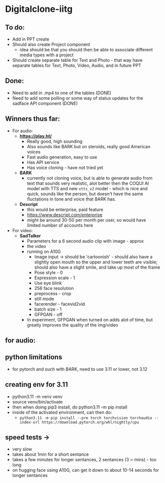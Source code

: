 # Digitalclone-iitg

## To do: 
- Add in PPT create
- Should also create Project component 
    - idea should be that you should then be able to associate different media types with a project
- Should create separate table for Text and Photo - that way have separate tables for Text, Photo, Video, Audio, and in future PPT

## Done:
- Need to add in .mp4 to one of the tables (DONE)
- Need to add some polling or some way of status updates for the sadface API component (DONE)

## Winners thus far: 
- For audio:
    - **https://play.ht/**
        - Really good, high sounding 
        - Also sounds like BARK but on steroids, really good American voices 
        - Fast audio generation, easy to use 
        - Has API service 
        - Has voice cloning - have not tried yet 
    - **BARK** 
        - currently not cloning voice, but is able to generate audio from text that sounds very realistic, alot better then the COQUI AI model with TTS and new `xtts_v2` model - which is nice and quick, sounds like the person, but doesn't have the same fluctations in tone and voice that BARK has.
    - **Descript**
        - this would be enterprise, paid feature 
        - https://www.descript.com/enterprise 
        - might be around 30-50 per month per user, so would have limited number of accounts here
- For video: 
    - **SadTalker**
        - Parameters for a 6 second audio clip with image - approx 
        - the video 
        - running on A10G  
            - Image input -> should be 'cartoonish' - should also have a slightly open mouth so the upper and lower teeth are visible; should also have a slight smile, and take up most of the frame
            - Pose style - 0 
            - Expression scale - 1 
            - Use eye blink
            - 256 face resolution
            - preprocess - crop 
            - still mode
            - facerender - facevid2vid
            - batch size - 1 
            - GFPGAN - off 
        - In experiment, GFPGAN when turned on adds alot of time, but greatly improves the quality of the img/video

## for audio:
## python limitations
- for pytorch and such with BARK, need to use 3.11 or lower, not 3.12 

## creating env for 3.11
- python3.11 -m venv venv
- source venv/bin/activate
- then when doing pip3 install, do python3.11 -m pip install <package>
- inside of the activated environment, can then do: 
    - `python3.11 -m pip install --pre torch torchvision torchaudio --index-url https://download.pytorch.org/whl/nightly/cpu`

## speed tests -> 
- very slow 
- takes about 1min for a short sentance
- takes a few minutes for longer sentances, 2 sentances (3 > mins) - too long
- on hugging face using A10G, can get it down to about 10-14 seconds for longer sentances 